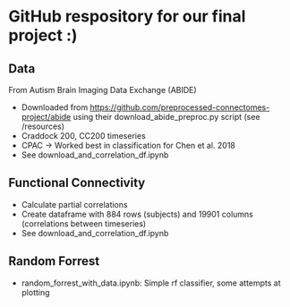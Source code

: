 # GitHub respository for our final project :)

## Data
From Autism Brain Imaging Data Exchange (ABIDE)
- Downloaded from https://github.com/preprocessed-connectomes-project/abide using their download_abide_preproc.py script (see /resources)
- Craddock 200, CC200 timeseries 
- CPAC → Worked best in classification for Chen et al. 2018
- See download_and_correlation_df.ipynb 

## Functional Connectivity
- Calculate partial correlations
- Create dataframe with 884 rows (subjects) and 19901 columns (correlations between timeseries)
- See download_and_correlation_df.ipynb

## Random Forrest
- random_forrest_with_data.ipynb: Simple rf classifier, some attempts at plotting
